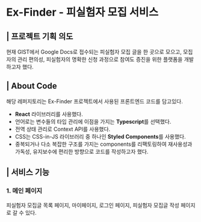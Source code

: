 # Ex-Finder - 피실험자 모집 서비스

## | 프로젝트 기획 의도

현재 GIST에서 Google Docs로 접수되는 피실험자 모집 글을 한 곳으로 모으고, 모집자의 관리 편의성, 피실험자의 명확한 신청 과정으로 참여도 증진을 위한 플랫폼을 개발하고자 했다.

## | About Code

해당 레퍼지토리는 Ex-Finder 프로젝트에서 사용된 프론트엔드 코드를 담고있다.

- **React** 라이브러리를 사용했다.
- 언어로는 변수들의 타입 관리에 이점을 가지는 **Typescript**를 선택했다.
- 전역 상태 관리로 Context API를 사용했다.
- CSS는 CSS-in-JS 라이브러리 중 하나인 **Styled Components**를 사용했다.
- 중복되거나 다소 복잡한 구조를 가지는 components를 리팩토링하여 재사용성과 가독성, 유지보수에 편리한 방향으로 코드를 작성하고자 했다.

## | 서비스 기능

### 1. 메인 페이지

피실험자 모집글 목록 페이지, 마이페이지, 로그인 페이지, 피실험자 모집글 작성 페이지로 갈 수 있다.
